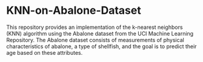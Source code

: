 # KNN-on-Abalone-Dataset
This repository provides an implementation of the k-nearest neighbors (KNN) algorithm using the Abalone dataset from the UCI Machine Learning Repository. The Abalone dataset consists of measurements of physical characteristics of abalone, a type of shellfish, and the goal is to predict their age based on these attributes.
